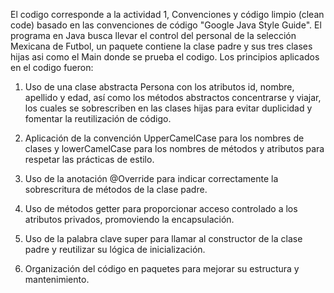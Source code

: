 El codigo corresponde a la actividad 1, Convenciones y código limpio (clean code) basado en  las convenciones de código "Google Java Style Guide". El programa en Java busca llevar el control del personal de la selección Mexicana de Futbol, un paquete contiene la clase padre y sus tres clases hijas asi como el Main donde se prueba el codigo.
Los principios aplicados en el codigo fueron:

1. Uso de una clase abstracta Persona con los atributos id, nombre, apellido y edad, 
así como los métodos abstractos concentrarse y viajar, los cuales se sobrescriben 
en las clases hijas para evitar duplicidad y fomentar la reutilización de código.

2. Aplicación de la convención UpperCamelCase para los nombres de clases y lowerCamelCase 
para los nombres de métodos y atributos para respetar las prácticas de estilo.

3. Uso de la anotación @Override para indicar correctamente la sobrescritura de métodos de la clase padre.

4. Uso de métodos getter para proporcionar acceso controlado a los atributos privados, promoviendo la encapsulación.

5. Uso de la palabra clave super para llamar al constructor de la clase padre y reutilizar su lógica de inicialización.

6. Organización del código en paquetes para mejorar su estructura y mantenimiento.
